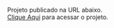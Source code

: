 Projeto publicado na URL abaixo.<br>
[Clique Aqui](http://astervox-com-br.umbler.net) para acessar o projeto.
